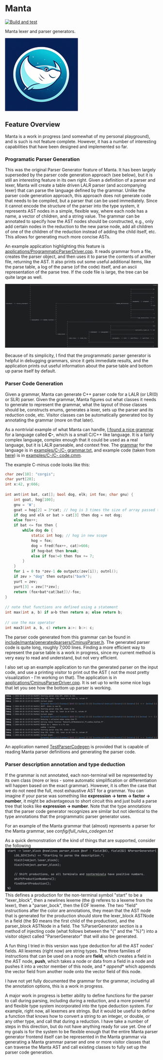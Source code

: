 # Manta

[![Build and test](https://github.com/nrupprecht/Manta/actions/workflows/bazel-single-platform.yml/badge.svg)](https://github.com/nrupprecht/Manta/actions/workflows/bazel-single-platform.yml)

Manta lexer and parser generators.

![Alt text](images/manta.png)

## Feature Overview

Manta is a work in progress (and somewhat of my personal playground), and is such is not feature complete. However, it
has a number of interesting capabilities that have been designed and implemented so far.

### Programatic Parser Generation

This was the original Parser Generator feature of Manta. It has been largely superseded by the parser code generation
approach (see below), but it is still an interesting feature in its own right. Given a definition of a parser and lexer,
Manta will create a table driven LALR parser (and accompanying lexer) that can parse the language defined by the
grammar. Unlike the parser code generation approach, this approach does not generate code that needs to be compiled, but
a parser that can be used immediately. Since it cannot encode the structure of the parser into the type system, it
represents AST nodes in a simple, flexible way, where each node has a name, a vector of children, and a string value.
The grammar can be annotated to specify how the AST nodes should be constructed, e.g., only add certain nodes in the
reduction to the new parse node, add all children of one of the children of the reduction instead of adding the child
itself, etc. This allows for generating much more concise ASTs.

An example application highlighting this feature
is [applications/ProgrammaticParserDriver.cpp](applications/ProgrammaticParserDriver.cpp). It reads grammar from a file,
creates the parser object, and then uses it to parse the contents of another file, returning the AST. It also prints out
some useful additional items, like the parse table, a log of the parse (of the code) itself, and an ascii representation
of the parse tree. If the code file is large, the tree can be quite large as well.

![Alt text](images/parse-tree.png)

Because of its simplicity, I find that the programmatic parser generator is helpful in debugging grammars, since it gets
immediate results, and the application prints out useful information about the parse table and bottom up parse itself by
default.

### Parser Code Generation

Given a grammar, Manta can generate C++ parser code for a LALR (or LR(0) or SLR) parser. Given the grammar, Manta
figures out what classes
it needs to generate to represent the grammar, what the layout of those classes should be, constructs enums, generates a
lexer, sets up the parser and its reduction code, etc. Visitor classes can be
automatically generated too by annotating the grammar (more on that later).

As a nontrivial example of what Manta can handle, [I found a nice grammar](http://marvin.cs.uidaho.edu/Teaching/CS445/)
for a language called **C-**, which
is a small C/C++ like language. It is a fairly complex language, complex enough that it could be used as a real
language, but it is LALR parseable, and context free.
The [grammar](http://marvin.cs.uidaho.edu/Teaching/CS445/c-Grammar.pdf) for the language is
in [examples/C-/C- grammar.txt](examples/C-/C-%20grammar.txt), and example code (taken
from [here](http://marvin.cs.uidaho.edu/Teaching/CS445/c-Grammar.pdf)) is
in [examples/C-/C- code.cmm](examples/C-/C-%20code.cmm).

The example C-minus code looks like this:

```C
char zev[10]: "corgis";
char yurt[20];
int x:42, y:666;

int ant(int bat, cat[]; bool dog, elk; int fox; char gnu) {
    int goat, hog[100];
    gnu = 'W';
    goat = hog[2] = 3*cat; // hog is 3 times the size of array passed to cat
    if dog and elk or bat > cat[3] then dog = not dog;
    else fox++;
    if bat <= fox then {
        while dog do {
            static int hog; // hog in new scope
            hog = fox;
            dog = fred(fox++, cat)>666;
            if hog>bat then break;
            else if fox!=0 then fox += 7;
        }
    }
    for i = 0 to *zev-1 do outputc(zev[i]); outnl();
    if zev > "dog" then outputs("bark");
    yurt = zev;
    yurt[3] = zev[?*zev];
    return (fox+bat*cat[bat])/-fox;
}

// note that functions are defined using a statement
int max(int a, b) if a>b then return a; else return b;

// use the max operator
int max3(int a, b, c) return a:>: b:>: c;
```

The parser code generated from this grammar can be
found in [include/manta/generatedparsers/CminusParser.h](include/manta/generatedparsers/CminusParser.h). The generated
parser code is quite long, roughly 7,000 lines. Finding a more efficient way to represent the parse table is a work in
progress, since my current method is very easy to read and understand, but not very efficient.

I also set up
an example application to run the generated parser on the input code, and use a printing visitor to print out the AST (
not the most pretty visualization - I'm working on that). The application is
in [applications/CminusParserDriver.cpp](applications/CminusParserDriver.cpp). It is set up to write some nice logs that
let you see how the bottom up parser is working.

![Alt text](images/cminus-parser-logging.png)

An application named [TestParserCodegen](applications/CodegenDriver.cpp) is provided that is capable of reading
Manta parser definitions and generating the parser code.

### Parser description annotation and type deduction

If the grammar is not annotated, each non-terminal will be represented by its own class (more or less - some automatic
simplification or differentiation will
happen based on the exact grammar). However, it is often the case that we do not need the full, most exhaustive AST for
a grammar. You can imagine if your parse was something like **expression -> term -> factor -> number**, it might be
advantageous to short circuit this and just build a parse tree that looks like **expression -> number**. Note that the
type annotations that the parser code generator recognizes are similar but not identical to the type annotations that
the programmatic parser generator uses.

For an example of the Manta grammar that (almost) represents a parser for the Manta grammar, see
*config/full_rules_codegen.txt*

As a quick demonstration of the kind of things that are supported, consider the following
![Alt text](images/codegen-grammar-example-1.png)
This defines a production for the non-terminal symbol "start" to be a "lexer_block", then a newlines lexeme (the @
referes to a lexeme from the lexer), then a "parser_bock", then the EOF lexeme. The two "field" instructions after the
color are annotations, they mean that the AST node that is generated for the production should store the lexer_block
ASTNode in a field (the $0 means the first child of the production), and the parser_block ASTNode in a field. The
%ParserGenerator section is a method of injecting code (what follows between the "{" and the "%}") into a visitor object
called "ParserGenerator" that will also be generated.

A fun thing I tried in this version was type deduction for all the AST nodes' fields. All lexemes (right now) are string
types. The three families of instructions that can be used on a node are **field**, which creates a field in the AST
node, **push**, which takes a node or data from a field in a node and pushes it into a vector member of this node, and *
*append** which appends the vector field from another node onto the vector field of this node.

I have not yet fully documented the grammar for the grammar, including all the annotation options, this is a work in
progress.

A major work in progress is better ability to define functions for the parser to call during parsing, including during a
reduction, and a more powerful and flexible type system incorporated into the type deduction system. For example, right
now, all lexemes are strings. But it would be useful to define a function that knows how to convert a string to an
integer, or double, or any other type, and call that during a reduction. I have take a number of steps in this
direction, but do not have anything ready for use yet. One of my goals is for the system to be flexible enough that the
entire Manta parser generator frontend itself can be represented in the Manta grammar via generating a Manta grammar
parser and one or more visitor classes that can traverse the Manta AST and call existing classes to fully set up the
parser code generation.
